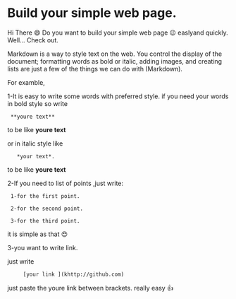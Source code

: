 # Build your simple web page.


Hi There :smile:
Do you want to build your simple web page :wink: easlyand quickly.
Well... Check out.

Markdown is a way to style text on the web. You control the display of the document; formatting words as bold or italic, adding images, and creating lists are just a few of the things we can do with (Markdown).

For examble,

1-It is easy to write some words with preferred style.
if you need your words in bold style so write 

     **youre text**
 to be like **youre text**    

or in italic style like     
       
       *your text*.
       
 to be like **youre text**  

2-If you need to list of points ,just write:

     1-for the first point.
     
     2-for the second point.
     
     3-for the third point.
     
     
it is simple as that :heart_eyes:
     
3-you want to write link.

just write 

         [your link ](khttp://github.com) 

just paste the youre link between brackets. really easy :thumbsup: 


     
     



